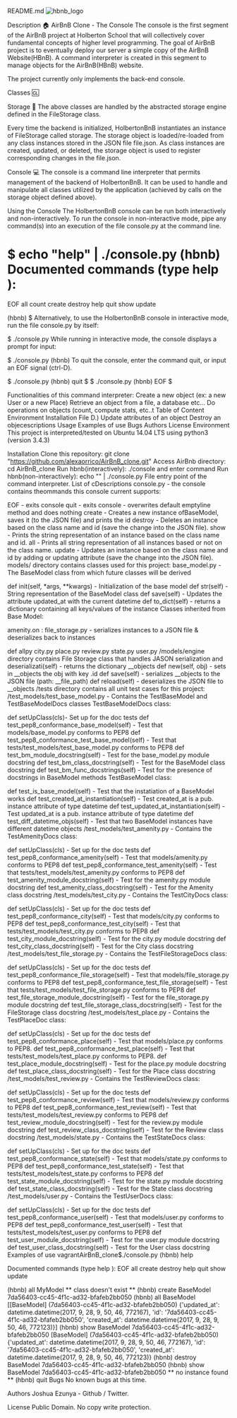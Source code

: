 README.md
![hbnb_logo](https://user-images.githubusercontent.com/99508912/189758710-90bf3d75-de52-4ec1-a712-276520e760d4.png)

Description 🏠
AirBnB Clone - The Console The console is the first segment of the AirBnB project at Holberton School that will collectively cover fundamental concepts of higher level programming. The goal of AirBnB project is to eventually deploy our server a simple copy of the AirBnB Website(HBnB). A command interpreter is created in this segment to manage objects for the AirBnB(HBnB) website.

The project currently only implements the back-end console.

Classes 🆑



Storage 🛄
The above classes are handled by the abstracted storage engine defined in the FileStorage class.

Every time the backend is initialized, HolbertonBnB instantiates an instance of FileStorage called storage. The storage object is loaded/re-loaded from any class instances stored in the JSON file file.json. As class instances are created, updated, or deleted, the storage object is used to register corresponding changes in the file.json.

Console 💻
The console is a command line interpreter that permits management of the backend of HolbertonBnB. It can be used to handle and manipulate all classes utilized by the application (achieved by calls on the storage object defined above).

Using the Console
The HolbertonBnB console can be run both interactively and non-interactively. To run the console in non-interactive mode, pipe any command(s) into an execution of the file console.py at the command line.

$ echo "help" | ./console.py
(hbnb) 
Documented commands (type help <topic>):
========================================
EOF  all  count  create  destroy  help  quit  show  update

(hbnb) 
$
Alternatively, to use the HolbertonBnB console in interactive mode, run the file console.py by itself:

$ ./console.py
While running in interactive mode, the console displays a prompt for input:

$ ./console.py
(hbnb) 
To quit the console, enter the command quit, or input an EOF signal (ctrl-D).

$ ./console.py
(hbnb) quit
$
$ ./console.py
(hbnb) EOF
$





Functionalities of this command interpreter: Create a new object (ex: a new User or a new Place) Retrieve an object from a file, a database etc... Do operations on objects (count, compute stats, etc..t Table of Content Environment Installation File D.) Update attributes of an object Destroy an objecescriptions Usage Examples of use Bugs Authors License Environment This project is interpreted/tested on Ubuntu 14.04 LTS using python3 (version 3.4.3)

Installation Clone this repository: git clone "https://github.com/alexaorrico/AirBnB_clone.git" Access AirBnb directory: cd AirBnB_clone Run hbnb(interactively): ./console and enter command Run hbnb(non-interactively): echo "" | ./console.py File  entry point of the command interpreter. List of cDescriptions console.py - the console contains theommands this console current supports:

EOF - exits console quit - exits console - overwrites default emptyline method and does nothing create - Creates a new instance ofBaseModel, saves it (to the JSON file) and prints the id destroy - Deletes an instance based on the class name and id (save the change into the JSON file). show - Prints the string representation of an instance based on the class name and id. all - Prints all string representation of all instances based or not on the class name. update - Updates an instance based on the class name and id by adding or updating attribute (save the change into the JSON file). models/ directory contains classes used for this project: base_model.py - The BaseModel class from which future classes will be derived

def init(self, *args, **kwargs) - Initialization of the base model def str(self) - String representation of the BaseModel class def save(self) - Updates the attribute updated_at with the current datetime def to_dict(self) - returns a dictionary containing all keys/values of the instance Classes inherited from Base Model:

amenity.on : file_storage.py - serializes instances to a JSON file & deserializes back to instances

def allpy city.py place.py review.py state.py user.py /models/engine directory contains File Storage class that handles JASON serialization and deserializati(self) - returns the dictionary __objects def new(self, obj) - sets in __objects the obj with key .id def save(self) - serializes __objects to the JSON file (path: __file_path) def reload(self) - deserializes the JSON file to __objects /tests directory contains all unit test cases for this project: /test_models/test_base_model.py - Contains the TestBaseModel and TestBaseModelDocs classes TestBaseModelDocs class:

def setUpClass(cls)- Set up for the doc tests def test_pep8_conformance_base_model(self) - Test that models/base_model.py conforms to PEP8 def test_pep8_conformance_test_base_model(self) - Test that tests/test_models/test_base_model.py conforms to PEP8 def test_bm_module_docstring(self) - Test for the base_model.py module docstring def test_bm_class_docstring(self) - Test for the BaseModel class docstring def test_bm_func_docstrings(self) - Test for the presence of docstrings in BaseModel methods TestBaseModel class:

def test_is_base_model(self) - Test that the instatiation of a BaseModel works def test_created_at_instantiation(self) - Test created_at is a pub. instance attribute of type datetime def test_updated_at_instantiation(self) - Test updated_at is a pub. instance attribute of type datetime def test_diff_datetime_objs(self) - Test that two BaseModel instances have different datetime objects /test_models/test_amenity.py - Contains the TestAmenityDocs class:

def setUpClass(cls) - Set up for the doc tests def test_pep8_conformance_amenity(self) - Test that models/amenity.py conforms to PEP8 def test_pep8_conformance_test_amenity(self) - Test that tests/test_models/test_amenity.py conforms to PEP8 def test_amenity_module_docstring(self) - Test for the amenity.py module docstring def test_amenity_class_docstring(self) - Test for the Amenity class docstring /test_models/test_city.py - Contains the TestCityDocs class:

def setUpClass(cls) - Set up for the doc tests def test_pep8_conformance_city(self) - Test that models/city.py conforms to PEP8 def test_pep8_conformance_test_city(self) - Test that tests/test_models/test_city.py conforms to PEP8 def test_city_module_docstring(self) - Test for the city.py module docstring def test_city_class_docstring(self) - Test for the City class docstring /test_models/test_file_storage.py - Contains the TestFileStorageDocs class:

def setUpClass(cls) - Set up for the doc tests def test_pep8_conformance_file_storage(self) - Test that models/file_storage.py conforms to PEP8 def test_pep8_conformance_test_file_storage(self) - Test that tests/test_models/test_file_storage.py conforms to PEP8 def test_file_storage_module_docstring(self) - Test for the file_storage.py module docstring def test_file_storage_class_docstring(self) - Test for the FileStorage class docstring /test_models/test_place.py - Contains the TestPlaceDoc class:

def setUpClass(cls) - Set up for the doc tests def test_pep8_conformance_place(self) - Test that models/place.py conforms to PEP8. def test_pep8_conformance_test_place(self) - Test that tests/test_models/test_place.py conforms to PEP8. def test_place_module_docstring(self) - Test for the place.py module docstring def test_place_class_docstring(self) - Test for the Place class docstring /test_models/test_review.py - Contains the TestReviewDocs class:

def setUpClass(cls) - Set up for the doc tests def test_pep8_conformance_review(self) - Test that models/review.py conforms to PEP8 def test_pep8_conformance_test_review(self) - Test that tests/test_models/test_review.py conforms to PEP8 def test_review_module_docstring(self) - Test for the review.py module docstring def test_review_class_docstring(self) - Test for the Review class docstring /test_models/state.py - Contains the TestStateDocs class:

def setUpClass(cls) - Set up for the doc tests def test_pep8_conformance_state(self) - Test that models/state.py conforms to PEP8 def test_pep8_conformance_test_state(self) - Test that tests/test_models/test_state.py conforms to PEP8 def test_state_module_docstring(self) - Test for the state.py module docstring def test_state_class_docstring(self) - Test for the State class docstring /test_models/user.py - Contains the TestUserDocs class:

def setUpClass(cls) - Set up for the doc tests def test_pep8_conformance_user(self) - Test that models/user.py conforms to PEP8 def test_pep8_conformance_test_user(self) - Test that tests/test_models/test_user.py conforms to PEP8 def test_user_module_docstring(self) - Test for the user.py module docstring def test_user_class_docstring(self) - Test for the User class docstring Examples of use vagrantAirBnB_clone$./console.py (hbnb) help

Documented commands (type help ):
EOF all create destroy help quit show update

(hbnb) all MyModel ** class doesn't exist ** (hbnb) create BaseModel 7da56403-cc45-4f1c-ad32-bfafeb2bb050 (hbnb) all BaseModel [[BaseModel] (7da56403-cc45-4f1c-ad32-bfafeb2bb050) {'updated_at': datetime.datetime(2017, 9, 28, 9, 50, 46, 772167), 'id': '7da56403-cc45-4f1c-ad32-bfafeb2bb050', 'created_at': datetime.datetime(2017, 9, 28, 9, 50, 46, 772123)}] (hbnb) show BaseModel 7da56403-cc45-4f1c-ad32-bfafeb2bb050 [BaseModel] (7da56403-cc45-4f1c-ad32-bfafeb2bb050) {'updated_at': datetime.datetime(2017, 9, 28, 9, 50, 46, 772167), 'id': '7da56403-cc45-4f1c-ad32-bfafeb2bb050', 'created_at': datetime.datetime(2017, 9, 28, 9, 50, 46, 772123)} (hbnb) destroy BaseModel 7da56403-cc45-4f1c-ad32-bfafeb2bb050 (hbnb) show BaseModel 7da56403-cc45-4f1c-ad32-bfafeb2bb050 ** no instance found ** (hbnb) quit Bugs No known bugs at this time.

Authors Joshua Ezunya - Github / Twitter.

License Public Domain. No copy write protection.
